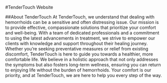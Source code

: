 #TenderTouch Website

##About TenderTouch
 At TenderTouch, we understand that dealing with hemorrhoids can be a sensitive and often distressing issue. Our mission is to provide effective, compassionate solutions that prioritize your comfort and well-being. With a team of dedicated professionals and a commitment to using the latest advancements in treatment, we strive to empower our clients with knowledge and support throughout their healing journey. Whether you’re seeking preventative measures or relief from existing discomfort, TenderTouch is here to guide you towards a healthier, more comfortable life. We believe in a holistic approach that not only addresses the symptoms but also fosters long-term wellness, ensuring you can return to enjoying life without the burden of hemorrhoids. Your comfort is our priority, and at TenderTouch, we are here to help you every step of the way.

